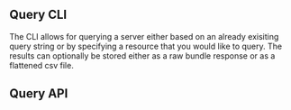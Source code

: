 ## Query CLI
The CLI allows for querying a server either based on an already exisiting query string or by specifying a resource that
you would like to query.
The results can optionally be stored either as a raw bundle response or as a flattened csv file.


## Query API


